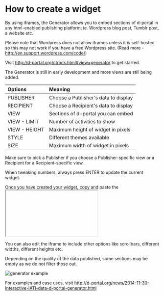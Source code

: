 How to create a widget
==========================================

By using iframes, the Generator allows you to embed sections of d-portal in any html-enabled publishing platform; ie. Wordpress blog post, Tumblr post, a website etc.

Please note that Wordpress does not allow iframes unless it is self-hosted so this may not work if you have a free Wordpress site. (Read more - http://en.support.wordpress.com/code/)

Visit http://d-portal.org/ctrack.html#view=generator to get started.

The Generator is still in early development and more views are still being added.


| Options  | Meaning  |
| :------------ |:---------------|
| PUBLISHER      | Choose a Publisher's data to display |
| RECIPIENT      | Choose a Recipient's data to display |
| VIEW      | Sections of d-portal you can embed |
| VIEW - LIMIT    | Number of activities to show |
| VIEW - HEIGHT   | Maximum height of widget in pixels |
| STYLE      | Different themes available |
| SIZE      | Maximum width of widget in pixels |



Make sure to pick a Publisher if you choose a Publisher-specific view or a Recipient for a Recipient-specific view.

When tweaking numbers, always press ENTER to update the current widget.

Once you have created your widget, copy and paste the <iframe> code into the portion of your Wordpress blog post or website to embed it; eg.

<iframe scrolling="no" src="d-portal.org/ctrack.html?flava=original&amp;rgba=mustard&amp;country=AO&amp;publisher=30001&amp;#view=frame&amp;frame=publisher_countries" style="width: 960px; height: 528px; overflow: hidden;"></iframe>

You can also edit the iframe to include other options like scrollbars, different widths, different heights etc.

Depending on the quality of the data published, some sections may be empty as we do not filter those out.

![generator example](http://devinit.org/wp-content/uploads/2014/11/gen-screen-DIPR-sectors-search.jpg)

For examples and case uses, visit http://d-portal.org/news/2014-11-30-Interactive-IATI-data-d-portal-generator.html





